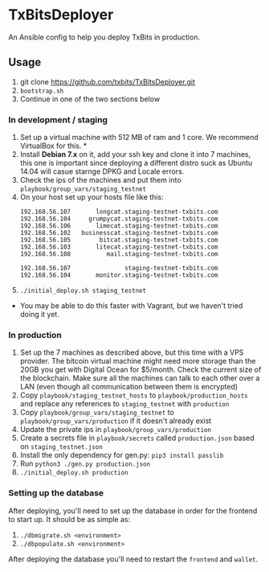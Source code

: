 # TxBitsDeployer

An Ansible config to help you deploy TxBits in production.

## Usage

1. git clone https://github.com/txbits/TxBitsDeployer.git
1. `bootstrap.sh`
1. Continue in one of the two sections below

### In development / staging

1. Set up a virtual machine with 512 MB of ram and 1 core. We recommend VirtualBox for this. *
1. Install **Debian 7.x** on it, add your ssh key and clone it into 7 machines, this one is important since deploying a different distro suck as Ubuntu 14.04 will casue starnge DPKG and Locale errors.
1. Check the ips of the machines and put them into `playbook/group_vars/staging_testnet`
1. On your host set up your hosts file like this:
    ```
    192.168.56.107       longcat.staging-testnet-txbits.com
    192.168.56.104     grumpycat.staging-testnet-txbits.com
    192.168.56.106       limecat.staging-testnet-txbits.com
    192.168.56.102   businesscat.staging-testnet-txbits.com
    192.168.56.105        bitcat.staging-testnet-txbits.com
    192.168.56.103       litecat.staging-testnet-txbits.com
    192.168.56.108          mail.staging-testnet-txbits.com

    192.168.56.107               staging-testnet-txbits.com
    192.168.56.104       monitor.staging-testnet-txbits.com
    ```
1. `./initial_deploy.sh staging_testnet`

* You may be able to do this faster with Vagrant, but we haven't tried doing it yet.

### In production

1. Set up the 7 machines as described above, but this time with a VPS provider. The bitcoin virtual machine might need more storage than the 20GB you get with Digital Ocean for $5/month. Check the current size of the blockchain. Make sure all the machines can talk to each other over a LAN (even though all communication between them is encrypted)
1. Copy `playbook/staging_testnet_hosts` to `playbook/production_hosts` and replace any references to `staging_testnet` with `production`
1. Copy `playbook/group_vars/staging_testnet` to `playbook/group_vars/production` if it doesn't already exist
1. Update the private ips in `playbook/group_vars/production`
1. Create a secrets file in `playbook/secrets` called `production.json` based on `staging_testnet.json`
1. Install the only dependency for gen.py: `pip3 install passlib`
1. Run `python3 ./gen.py production.json`
1. `./initial_deploy.sh production`


### Setting up the database

After deploying, you'll need to set up the database in order for the frontend to start up. It should be as simple as:

1. `./dbmigrate.sh <environment>`
1. `./dbpopulate.sh <environment>`

After deploying the database you'll need to restart the `frontend` and `wallet`.
